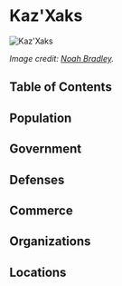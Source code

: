 # Kaz'Xaks <!-- omit in toc -->

![Kaz'Xaks](https://i.imgur.com/5lzMioY.jpg)

*Image credit: [Noah Bradley](https://noahbradley.com).*

## Table of Contents <!-- omit in toc -->

## Population

## Government

## Defenses

## Commerce

## Organizations

## Locations
